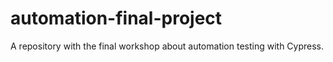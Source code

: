 # automation-final-project
A repository with the final workshop about automation testing with Cypress.
